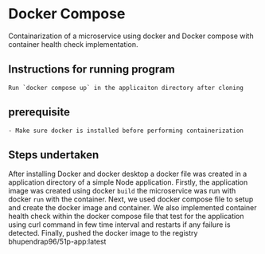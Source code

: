 # Docker Compose
Containarization of a microservice using docker and Docker compose with container health check implementation.

 ## Instructions for running program
    Run `docker compose up` in the applicaiton directory after cloning

## prerequisite
    - Make sure docker is installed before performing containerization

## Steps undertaken 
After installing Docker and docker desktop a docker file was created in a application directory of a simple Node application.
Firstly, the application image was created using docker `build` the microservice was run with docker `run` with the container.
Next, we used docker compose file to setup and create the docker image and container.
We also implemented container health check within the docker compose file that test for the application using curl command in few time interval and restarts if any failure is detected.
 Finally, pushed the docker image to the registry bhupendrap96/51p-app:latest
